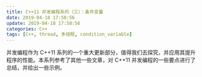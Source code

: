 ```yaml
---
title: C++11 并发编程系列（三）：条件变量
date: 2019-04-18 17:58:56
update: 2019-04-18 17:58:56
categories: C++
tags: [C++, thread, 多线程, condition_variable]
---
```


并发编程作为 C++11 系列的一个重大更新部分，值得我们去探究，并应用其提升程序的性能。本系列参考了其他一些文章，对 C++11 并发编程的一些要点进行了总结，并给出一些示例。

<!-- more -->

